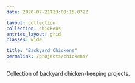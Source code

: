 ```yaml
---
date: 2020-07-21T23:00:15.072Z

layout: collection
collection: chickens
entries_layout: grid
classes: wide

title: "Backyard Chickens"
permalink: /projects/chickens/
---
```

Collection of backyard chicken-keeping projects.
